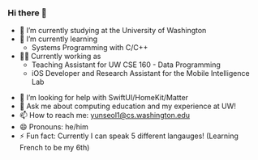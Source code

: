 ### Hi there 👋

<!-- **LucasL53/LucasL53** is a ✨ _special_ ✨ repository because its `README.md` (this file) appears on your GitHub profile.

Here are some ideas to get you started:
 -->
- 🔭 I’m currently studying at the University of Washington
- 🌱 I’m currently learning
  * Systems Programming with C/C++
- 🧑‍🏫 Currently working as
  * Teaching Assistant for UW CSE 160 - Data Programming
  * iOS Developer and Research Assistant for the Mobile Intelligence Lab
<!-- - 👯 I’m looking to collaborate on ... -->
- 🤔 I’m looking for help with SwiftUI/HomeKit/Matter
- 💬 Ask me about computing education and my experience at UW!
- 📫 How to reach me: yunseol1@cs.washington.edu
- 😄 Pronouns: he/him
- ⚡ Fun fact: Currently I can speak 5 different langauges! (Learning French to be my 6th)


